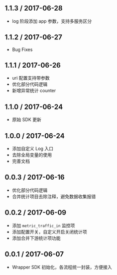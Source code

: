 ## 1.1.3 / 2017-06-28

  * log 阶段添加 app 参数，支持多服务区分


## 1.1.2 / 2017-06-27

  * Bug Fixes


## 1.1.1 / 2017-06-26

  * uri 配置支持带参数
  * 优化部分代码逻辑
  * 新增异常统计 counter


## 1.1.0 / 2017-06-24

  * 原始 SDK 更新


## 1.0.0 / 2017-06-24

  * 添加自定义 Log 入口
  * 去除全局变量的使用
  * 完善文档


## 0.0.3 / 2017-06-16

  * 优化部分代码逻辑
  * 合并统计项目去除注释，避免数据收集报错


## 0.0.2 / 2017-06-09

  * 添加 `metric_traffic_in` 监控项
  * 添加配置开关，自定义开启关闭统计项
  * 添加合并下游统计项功能


## 0.0.1 / 2017-06-07

  * Wrapper SDK 初始化，各流程统一封装，方便接入
